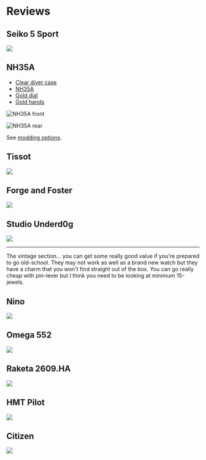 # Reviews

## Seiko 5 Sport

![](seiko_5_sport.jpg)

## NH35A

- [Clear diver case](https://www.ebay.co.uk/itm/175384131933)
- [NH35A](https://www.ebay.co.uk/itm/374352507306)
- [Gold dial](https://www.ebay.co.uk/itm/125386605361?var=426399896939)
- [Gold hands](https://www.ebay.co.uk/itm/354891209789?var=624196900074)

![NH35A front](nh35a_front.jpg)

![NH35A rear](nh35a_rear.jpg)

See [modding options](watchmaker.md#modkits).

## Tissot

![](tissot.jpg)

## Forge and Foster

![](forge_and_foster.jpg)

## Studio Underd0g

![](studio_underd0g.jpg)

---

The vintage section... you can get some really good value if you're prepared to go old-school. They may not work as well as a brand new watch but they have a charm that you won't find straight out of the box. You can go really cheap with pin-lever but I think you need to be looking at minimum 15-jewels.

## Nino

![](nino.jpg)

## Omega 552

![](omega_552.jpg)

## Raketa 2609.HA

![](raketa.jpg)

## HMT Pilot

![](hmt.jpg)

## Citizen

![](citizen.jpg)

